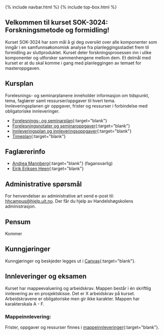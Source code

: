 {% include navbar.html %}  {% include top-box.html %}

## Velkommen til kurset SOK-3024: Forskningsmetode og formidling!

Kurset SOK-3024 har som mål å gi deg oversikt over alle komponenter som inngår i en samfunnsøkonomisk analyse fra planleggingsstadiet frem til formidling av sluttproduktet. Kurset deler forskningsprosessen inn i ulike komponenter og utforsker sammenhengene mellom dem. Et delmål med kurset er at du skal komme i gang med planleggingen av temaet for masteroppgaven.


## Kursplan  

Forelesnings- og seminarplanene inneholder informasjon om tidspunkt, tema, faglærer samt ressurser/oppgaver til hvert tema.  
Innleveringsplanen gir oppgaver, frister og ressurser i forbindelse med obligatoriske innleveringer.  

- [Forelesnings- og seminarplan](forelesningsplan.html){:target="blank"}
- [Forelesningsnotater og seminaroppgaver](forelesninger.html){:target="blank"}
- [Innleveringsplan og innleveringsoppgaver](mappeinnleveringer.html){:target="blank"}
- [Timeplan]([https://timeplan.uit.no/](https://tp.educloud.no/uit/app/schedule?semester=25h&scheduleType=course&filterOpen=true&summary=true&tab=calendar&course=SOK-2302%C2%A41)){:target="blank"}



## Faglærerinfo  
- [Andrea Mannberg](https://uit.no/ansatte/andrea.mannberg){:target="blank"} (fagansvarlig)
- [Eirik Eriksen Heen](https://uit.no/ansatte/eirik.e.heen){:target="blank"}


## Administrative spørsmål

For henvendelser av administrative art send e-post til: <hhcampus@hjelp.uit.no>. Der får du hjelp av Handelshøgskolens administrasjon.


## Pensum  
Kommer


## Kunngjøringer  

Kunngjøringer og beskjeder legges ut i [Canvas](https://uit.instructure.com/){:target="blank"}.


## Innleveringer og eksamen  

Kurset har mappeevaluering og arbeidskrav. Mappen består i én skriftlig innlevering av en prosjektskisse. Det er X arbeidskrav på kurset. Arbeidskravene er obligatoriske men gir ikke karakter. Mappen har karakterskala A - F. 

### Mappeinnlevering: 

Frister, oppgaver og ressurser finnes i [mappeinnleveringer](mappeinnleveringer.html){:target="blank"}.  

